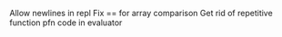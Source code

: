 Allow newlines in repl
Fix == for array comparison
Get rid of repetitive function pfn code in evaluator
